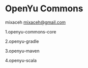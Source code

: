 # OpenYu Commons

mixaceh <mixaceh@gmail.com>

1.openyu-commons-core

2.openyu-gradle

3.openyu-maven

4.openyu-scala
